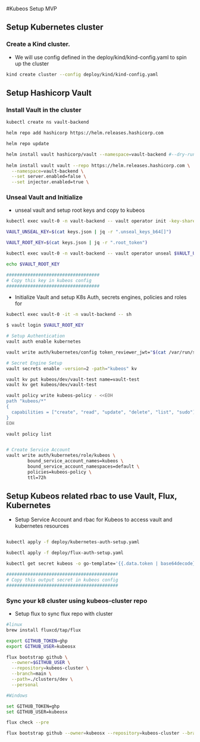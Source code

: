 #Kubeos Setup MVP

## Setup Kubernetes cluster

### Create a Kind cluster.
- We will use config defined in the deploy/kind/kind-config.yaml to spin up the cluster

```bash
kind create cluster --config deploy/kind/kind-config.yaml
```

## Setup Hashicorp Vault

### Install Vault in the cluster
```bash
kubectl create ns vault-backend

helm repo add hashicorp https://helm.releases.hashicorp.com

helm repo update

helm install vault hashicorp/vault --namespace=vault-backend #--dry-run=client
 
helm install vault vault --repo https://helm.releases.hashicorp.com \
  --namespace=vault-backend \
  --set server.enabled=false \
  --set injector.enabled=true \

```

### Unseal Vault and Initialize

- unseal vault and setup root keys and copy to kubeos
```bash
kubectl exec vault-0 -n vault-backend -- vault operator init -key-shares=1 -key-threshold=1 -format=json > keys.json

VAULT_UNSEAL_KEY=$(cat keys.json | jq -r ".unseal_keys_b64[]")

VAULT_ROOT_KEY=$(cat keys.json | jq -r ".root_token")

kubectl exec vault-0 -n vault-backend -- vault operator unseal $VAULT_UNSEAL_KEY

echo $VAULT_ROOT_KEY

###################################
# Copy this key in kubeos config
###################################

```
- Initialize Vault and setup K8s Auth, secrets engines, policies and roles for 

```bash
kubectl exec vault-0 -it -n vault-backend -- sh 

$ vault login $VAULT_ROOT_KEY

# Setup Authentication 
vault auth enable kubernetes

vault write auth/kubernetes/config token_reviewer_jwt="$(cat /var/run/secrets/kubernetes.io/serviceaccount/token)" kubernetes_host="https://$KUBERNETES_PORT_443_TCP_ADDR:443" kubernetes_ca_cert=@/var/run/secrets/kubernetes.io/serviceaccount/ca.crt

# Secret Engine Setup
vault secrets enable -version=2 -path="kubeos" kv

vault kv put kubeos/dev/vault-test name=vault-test
vault kv get kubeos/dev/vault-test

vault policy write kubeos-policy - <<EOH
path "kubeos/*"
{
  capabilities = ["create", "read", "update", "delete", "list", "sudo"]
}
EOH

vault policy list


# Create Service Account
vault write auth/kubernetes/role/kubeos \
        bound_service_account_names=kubeos \
        bound_service_account_namespaces=default \
        policies=kubeos-policy \
        ttl=72h


```

## Setup Kubeos related rbac to use Vault, Flux, Kubernetes
- Setup Service Account and rbac for Kubeos to access vault and kubernetes resources



```bash

kubectl apply -f deploy/kubernetes-auth-setup.yaml

kubectl apply -f deploy/flux-auth-setup.yaml

kubectl get secret kubeos -o go-template='{{.data.token | base64decode}}'

##########################################
# Copy this output secret in kubeos config
##########################################

```

### Sync your k8 cluster using kubeos-cluster repo

- Setup flux to sync flux repo with cluster
```bash
#linux
brew install fluxcd/tap/flux

export GITHUB_TOKEN=ghp
export GITHUB_USER=kubeosx

flux bootstrap github \
  --owner=$GITHUB_USER \
  --repository=kubeos-cluster \
  --branch=main \
  --path=./clusters/dev \
  --personal

#Windows

set GITHUB_TOKEN=ghp
set GITHUB_USER=kubeosx

flux check --pre

flux bootstrap github --owner=kubeosx --repository=kubeos-cluster --branch=main --path=./clusters/dev --personal

```       